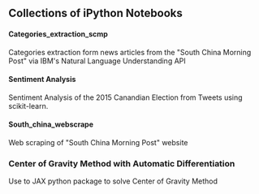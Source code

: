 ## Collections of iPython Notebooks

#### Categories_extraction_scmp
Categories extraction form news articles from the "South China Morning Post" via IBM's Natural Language Understanding API

#### Sentiment Analysis
Sentiment Analysis of the 2015 Canandian Election from Tweets using scikit-learn.

#### South_china_webscrape
Web scraping of "South China Morning Post" website

### Center of Gravity Method with Automatic Differentiation
Use to JAX python package to solve Center of Gravity Method
